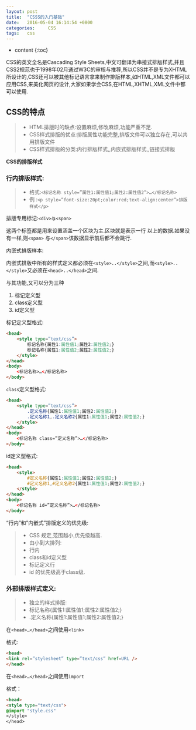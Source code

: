 ```yaml
---
layout: post
title:  "CSSS的入门基础"
date:   2016-05-04 16:14:54 +0800
categories: 	CSS	
tags: 	css
---
```


* content
{:toc}

CSS的英文全名是Cascading Style Sheets,中文可翻译为串接式排版样式,并且CSS2规范也于1998年02月通过W3C的审核与推荐,所以CSS并不是专为XHTML所设计的,CSS还可以被其他标记语言拿来制作排版样本,如HTML,XML文件都可以应用CSS,来美化网页的设计,大家如果学会CSS,在HTML,XHTML,XML文件中都可以使用.





## CSS的特点

>* HTML排版时的缺点:设置麻烦,修改麻烦,功能严重不足.		
>* CSS样式排版的优点:排版属性功能完整,排版文件可以独立存在,可以共用排版文件	
>* CSS样式排版的分类:内行排版样式,,内嵌式排版样式,,链接式排版
		
**CSS的排版样式**

### 行内排版样式:

>* 格式:`<标记名称 style=”属性1:属性值1;属性2:属性值2”>…</标记名称>`	
>* 例  :`<p style=”font-size:20pt;color:red;text-align:center”>排版样式</p>`

排版专用标记:`<div>与<span>`

这两个标签都是用来设置涵盖一个区块为主.区块就是表示一行	以上的数据.如果没有一样,则`<span>` 与`</span>`该数据显示前后都不会跳行.

内嵌式排版样本:

内嵌式排版中所有的样式定义都必须在`<style>..</style>`之间,而`<style>..</style>`又必须在`<head>..</head>`之间.
		
与其功能,又可以分为三种

1. 标记定义型
2. class定义型
3. id定义型		
		
标记定义型格式:

```html
<head>
	<style type=”text/css”>
		标记名称{属性1:属性值1;属性2:属性值2;}
		标记名称{属性1:属性值2;属性2:属性值2;}
	</style>
</head>
<body>
	<标记名称>…</标记名称>
</body>
```		
		
`class`定义型格式:

```html
<head>
	<style type=”text/css”>	
		.定义名称{属性1:属性值1;属性2:属性值2;}
		.定义名称1,.定义名称2{属性1:属性值1;属性2:属性值2;}
	</style>
</head>
<body>
	<标记名称 class=”定义名称”>…</标记名称>
</body>		
```
		
id定义型格式:

```html
<head>
	<style>
		#定义名称{属性1:属性值1;属性2:属性值2;}
		#定义名称1,#定义名称2{属性1:属性值1;属性2:属性值2;}
	</style>
</head>
<body>
	<标记名称 id=”定义名称”>…</标记名称>
</body>		
```			
		
“行内”和”内嵌式”排版定义的优先级:

>* CSS	规定,范围越小,优先级越高.
>* 由小到大排列:
>* 行内
>* class和id定义型
>* 标记定义行
>* id 的优先级高于class级.		
		
### 外部排版样式定义:

>* 独立的样式排版:
>* 标记名称{属性1:属性值1;属性2:属性值2;}
>* .定义名称{属性1:属性值1;属性2:属性值2;}		
		
在`<head>…</head>`之间使用`<link>`

格式:

```html
<head>
<link rel=”stylesheet” type=”text/css” href=URL />
</head>
```

在`<head>…</head>`之间使用`import`

格式：

```html
<head>
<style type="text/css">
@import "style.css"
</style>
</head>		
```		
	
		
		
		
		
		
		
		
		
